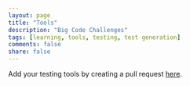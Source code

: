 ```yaml
---
layout: page
title: "Tools"
description: "Big Code Challenges"
tags: [learning, tools, testing, test generation]
comments: false
share: false
---
```


Add your testing tools by creating a pull request <a href="https://github.com/learnbigcode/learnbigcode.github.io/tree/master/tools/testing">here</a>.
